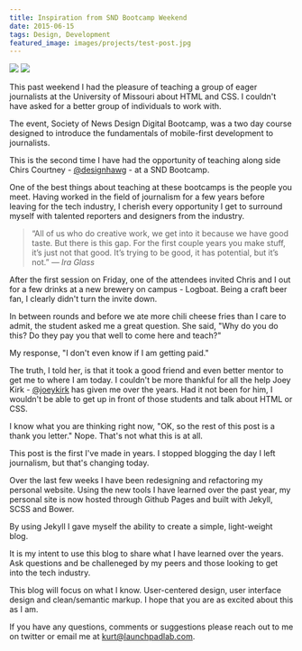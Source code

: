 ```yaml
---
title: Inspiration from SND Bootcamp Weekend
date: 2015-06-15
tags: Design, Development
featured_image: images/projects/test-post.jpg
---
```


<img src="http://cl.ly/Yr5r/mizzou.jpg" class="post-img">
<img src="http://cl.ly/Yr5r/mizzou.jpg" class="post-img">

This past weekend I had the pleasure of teaching a group of eager journalists at the University of Missouri about HTML and CSS. I couldn't have asked for a better group of individuals to work with.

The event, Society of News Design Digital Bootcamp, was a two day course designed to introduce the fundamentals of mobile-first development to journalists.

This is the second time I have had the opportunity of teaching along side Chirs Courtney - [@designhawg](http://www.twitter.com/@designhawg) - at a SND Bootcamp.

One of the best things about teaching at these bootcamps is the people you meet. Having worked in the field of journalism for a few years before leaving for the tech industry, I cherish every opportunity I get to surround myself with talented reporters and designers from the industry.

<blockquote class="lead-quote">&ldquo;All of us who do creative work, we get into it because we have good taste. But there is this gap. For the first couple years you make stuff, it’s just not that good. It’s trying to be good, it has potential, but it’s not.&rdquo;
  <cite>— Ira Glass</cite>
</blockquote>

After the first session on Friday, one of the attendees invited Chris and I out for a few drinks at a new brewery on campus - Logboat. Being a craft beer fan, I clearly didn't turn the invite down.

In between rounds and before we ate more chili cheese fries than I care to admit, the student asked me a great question. She said, "Why do you do this? Do they pay you that well to come here and teach?"

My response, "I don't even know if I am getting paid."

The truth, I told her, is that it took a good friend and even better mentor to get me to where I am today. I couldn't be more thankful for all the help Joey Kirk - [@joeykirk](http://twitter.com/joeykirk) has given me over the years. Had it not been for him, I wouldn't be able to get up in front of those students and talk about HTML or CSS.

I know what you are thinking right now, "OK, so the rest of this post is a thank you letter." Nope. That's not what this is at all.

This post is the first I've made in years. I stopped blogging the day I left journalism, but that's changing today.

Over the last few weeks I have been redesigning and refactoring my personal website. Using the new tools I have learned over the past year, my personal site is now hosted through Github Pages and built with Jekyll, SCSS and Bower.

By using Jekyll I gave myself the ability to create a simple, light-weight blog.

It is my intent to use this blog to share what I have learned over the years. Ask questions and be challeneged by my peers and those looking to get into the tech industry.

This blog will focus on what I know. User-centered design, user interface design and clean/semantic markup. I hope that you are as excited about this as I am.

If you have any questions, comments or suggestions please reach out to me on twitter or email me at kurt@launchpadlab.com.